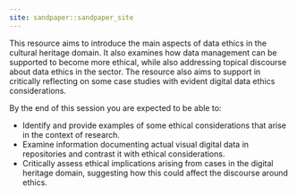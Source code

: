 ```yaml
---
site: sandpaper::sandpaper_site
---
```


This resource aims to introduce the main aspects of data ethics in the cultural heritage domain. It also examines how data management can be supported to become more ethical, while also addressing topical discourse about data ethics in the sector. The resource also aims to support in critically reflecting on some case studies with evident digital data ethics considerations.
 
By the end of this session you are expected to be able to:

- Identify and provide examples of some ethical considerations that arise in the context of research.
- Examine information documenting actual visual digital data in repositories and contrast it with ethical considerations.
- Critically assess ethical implications arising from cases in the digital heritage domain, suggesting how this could affect the discourse around ethics.

 
